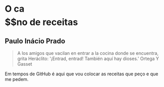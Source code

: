 # O ca$$$$$$$$$$no de receitas
## Paulo Inácio Prado
>A los amigos que vacilan en entrar a la cocina donde se encuentra, grita Heráclito:
> '¡Entrad, entrad! También aquí hay dioses.'
> Ortega Y Gasset

Em tempos de GitHub é aqui que vou colocar as receitas que peço e que me pedem.
